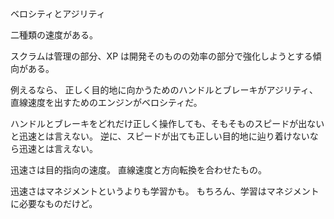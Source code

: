 ベロシティとアジリティ

二種類の速度がある。

スクラムは管理の部分、XP は開発そのものの効率の部分で強化しようとする傾向がある。

例えるなら、
正しく目的地に向かうためのハンドルとブレーキがアジリティ、
直線速度を出すためのエンジンがベロシティだ。

ハンドルとブレーキをどれだけ正しく操作しても、そもそものスピードが出ないと迅速とは言えない。
逆に、スピードが出ても正しい目的地に辿り着けないなら迅速とは言えない。

迅速さは目的指向の速度。
直線速度と方向転換を合わせたもの。

迅速さはマネジメントというよりも学習かも。
もちろん、学習はマネジメントに必要なものだけど。
